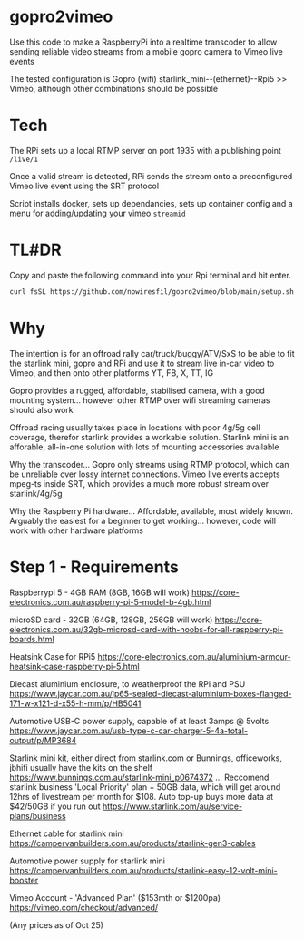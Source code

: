 # gopro2vimeo

Use this code to make a RaspberryPi into a realtime transcoder to allow sending reliable video streams from a mobile gopro camera to Vimeo live events

The tested configuration is Gopro (wifi) starlink_mini--(ethernet)--Rpi5 >> Vimeo, although other combinations should be possible

# Tech
  The RPi sets up a local RTMP server on port 1935 with a publishing point ```/live/1```

  Once a valid stream is detected, RPi sends the stream onto a preconfigured Vimeo live event using the SRT protocol

  Script installs docker, sets up dependancies, sets up container config and a menu for adding/updating your vimeo ```streamid```

# TL#DR
Copy and paste the following command into your Rpi terminal and hit enter. 

```bash
curl fsSL https://github.com/nowiresfil/gopro2vimeo/blob/main/setup.sh | bash
```

# Why
  The intention is for an offroad rally car/truck/buggy/ATV/SxS to be able to fit the starlink mini, gopro and RPi and use it to stream live in-car video to Vimeo, and then onto other platforms YT, FB, X, TT, IG

  Gopro provides a rugged, affordable, stabilised camera, with a good mounting system... however other RTMP over wifi streaming cameras should also work

  Offroad racing usually takes place in locations with poor 4g/5g cell coverage, therefor starlink provides a workable solution. Starlink mini is an afforable, all-in-one solution with lots of mounting accessories available

  Why the transcoder... Gopro only streams using RTMP protocol, which can be unreliable over lossy internet connections. Vimeo live events accepts mpeg-ts inside SRT, which provides a much more robust stream over starlink/4g/5g

  Why the Raspberry Pi hardware... Affordable, available, most widely known. Arguably the easiest for a beginner to get working... however, code will work with other hardware platforms


# Step 1 - Requirements

  Raspberrypi 5 - 4GB RAM (8GB, 16GB will work) 
  https://core-electronics.com.au/raspberry-pi-5-model-b-4gb.html

  microSD card - 32GB (64GB, 128GB, 256GB will work) 
  https://core-electronics.com.au/32gb-microsd-card-with-noobs-for-all-raspberry-pi-boards.html

  Heatsink Case for RPi5 
  https://core-electronics.com.au/aluminium-armour-heatsink-case-raspberry-pi-5.html

  Diecast aluminium enclosure, to weatherproof the RPi and PSU 
  https://www.jaycar.com.au/ip65-sealed-diecast-aluminium-boxes-flanged-171-w-x121-d-x55-h-mm/p/HB5041

  Automotive USB-C power supply, capable of at least 3amps @ 5volts 
  https://www.jaycar.com.au/usb-type-c-car-charger-5-4a-total-output/p/MP3684

  Starlink mini kit, either direct from starlink.com or Bunnings, officeworks, jbhifi usually have the kits on the shelf
  https://www.bunnings.com.au/starlink-mini_p0674372 ...
  Reccomend starlink business 'Local Priority' plan + 50GB data, which will get around 12hrs of livestream per month for $108. Auto top-up buys more data at $42/50GB if you run out
  https://www.starlink.com/au/service-plans/business

  Ethernet cable for starlink mini 
  https://campervanbuilders.com.au/products/starlink-gen3-cables

  Automotive power supply for starlink mini 
  https://campervanbuilders.com.au/products/starlink-easy-12-volt-mini-booster

  Vimeo Account - 'Advanced Plan' ($153mth or $1200pa)
  https://vimeo.com/checkout/advanced/

(Any prices as of Oct 25)
  

  

  
